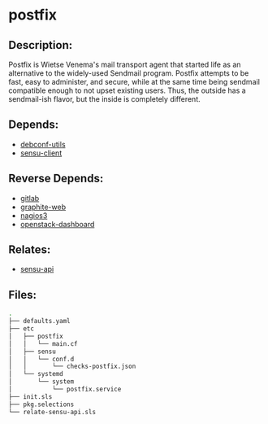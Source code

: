 # postfix

## Description:

Postfix is Wietse Venema's mail transport agent that started life as an alternative to the widely-used Sendmail program.  Postfix attempts to be fast, easy to administer, and secure, while at the same time being sendmail compatible enough to not upset existing users. Thus, the outside has a sendmail-ish flavor, but the inside is completely different.

## Depends:

  -  [debconf-utils](/salt/debconf-utils)
  -  [sensu-client](/salt/sensu-client)

## Reverse Depends:

  -  [gitlab](/salt/gitlab)
  -  [graphite-web](/salt/graphite-web)
  -  [nagios3](/salt/nagios3)
  -  [openstack-dashboard](/salt/openstack-dashboard)

## Relates:

  -  [sensu-api](/salt/sensu-api)

## Files:

```bash
.
├── defaults.yaml
├── etc
│   ├── postfix
│   │   └── main.cf
│   ├── sensu
│   │   └── conf.d
│   │       └── checks-postfix.json
│   └── systemd
│       └── system
│           └── postfix.service
├── init.sls
├── pkg.selections
└── relate-sensu-api.sls
```
